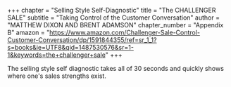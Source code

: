 +++
chapter = "Selling Style Self-Diagnostic"
title = "The CHALLENGER SALE"
subtitle = "Taking Control of the Customer Conversation"
author = "MATTHEW DIXON AND BRENT ADAMSON"
chapter_number = "Appendix B"
amazon = "https://www.amazon.com/Challenger-Sale-Control-Customer-Conversation/dp/1591844355/ref=sr_1_1?s=books&ie=UTF8&qid=1487530576&sr=1-1&keywords=the+challenger+sale"
+++

The selling style self diagnostic takes all of 30 seconds and quickly shows where one's sales strengths exist.